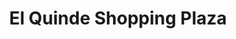---
title: "El Quinde Shopping Plaza"
url: /cajamarca/el-quinde-shopping-plaza/
shop: centro comercial
---